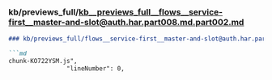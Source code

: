 ### kb/previews_full/kb__previews_full__flows__service-first__master-and-slot@auth.har.part008.md.part002.md

```md
### kb/previews_full/flows__service-first__master-and-slot@auth.har.part008.md (part 002)

```md
chunk-KO722YSM.js",
                "lineNumber": 0,
                
```

```

```
